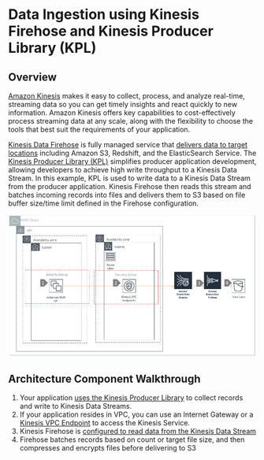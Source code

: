 # Data Ingestion using Kinesis Firehose and Kinesis Producer Library \(KPL\)

## Overview

[Amazon Kinesis](https://aws.amazon.com/kinesis/) makes it easy to collect, process, and analyze real-time, streaming data so you can get timely insights and react quickly to new information. Amazon Kinesis offers key capabilities to cost-effectively process streaming data at any scale, along with the flexibility to choose the tools that best suit the requirements of your application.

[Kinesis Data Firehose](https://aws.amazon.com/kinesis/data-firehose/) is fully managed service that [delivers data to target locations](https://docs.aws.amazon.com/firehose/latest/dev/basic-deliver.html) including Amazon S3, Redshift, and the ElasticSearch Service. The [Kinesis Producer Library \(KPL\)](https://github.com/awslabs/amazon-kinesis-producer) simplifies producer application development, allowing developers to achieve high write throughput to a Kinesis Data Stream. In this example, KPL is used to write data to a Kinesis Data Stream from the producer application. Kinesis Firehose then reads this stream and batches incoming records into files and delivers them to S3 based on file buffer size/time limit defined in the Firehose configuration.

![Ingestion using Kinesis Firehose and KPL](../.gitbook/assets/ingestion-kinesis-and-kpl.png)

## Architecture Component Walkthrough

1. Your application [uses the Kinesis Producer Library](https://docs.aws.amazon.com/streams/latest/dev/developing-producers-with-kpl.html) to collect records and write to Kinesis Data Streams.
2. If your application resides in VPC, you can use an Internet Gateway or a [Kinesis VPC Endpoint](https://docs.aws.amazon.com/streams/latest/dev/vpc.html) to access the Kinesis Service.
3. Kinesis Firehose is [configured to read data from the Kinesis Data Stream](https://docs.aws.amazon.com/firehose/latest/dev/writing-with-kinesis-streams.html)
4. Firehose batches records based on count or target file size, and then compresses and encrypts files before delivering to S3

